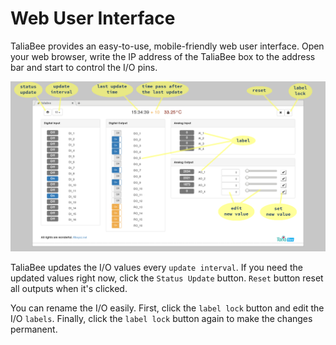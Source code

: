 Web User Interface
==================

TaliaBee provides an easy-to-use, mobile-friendly web user interface. Open your web browser, write the IP address of the TaliaBee box to the address bar and start to control the I/O pins.


![TaliaBee Web Interface](/doc/taliabeee_screen_help.png)

TaliaBee updates the I/O values every `update interval`. If you need the updated values right now, click the `Status Update` button. `Reset` button reset all outputs when it's clicked.

You can rename the I/O easily. First, click the `label lock` button and edit the I/O `labels`. Finally, click the `label lock` button again to make the changes permanent.
